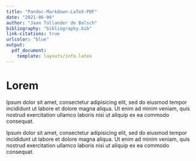 ```yaml
---
title: "Pandoc-Markdown-LaTeX-PDF"
date: "2021-06-06"
author: "Jaan Tollander de Balsch"
bibliography: "bibliography.bib"
link-citations: true
urlcolor: "blue"
output:
  pdf_document:
    template: layouts/info.latex
---
```



# Lorem

Ipsum dolor sit amet, consectetur adipisicing elit, sed do eiusmod tempor incididunt ut labore et dolore magna aliqua. Ut enim ad minim veniam, quis nostrud exercitation ullamco laboris nisi ut aliquip ex ea commodo consequat.

Ipsum dolor sit amet, consectetur adipisicing elit, sed do eiusmod tempor incididunt ut labore et dolore magna aliqua. Ut enim ad minim veniam, quis nostrud exercitation ullamco laboris nisi ut aliquip ex ea commodo consequat.